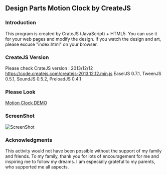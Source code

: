 ## Design Parts Motion Clock by CreateJS
### Introduction
This program is created by CrateJS (JavaScript) + HTML5. You can use it for your web pages and modify the design. If you watch the design and art, please excuse "index.html" on your browser.  
   
### CreateJS Version
Please check CrateJS version : 2013/12/12  
https://code.createjs.com/createjs-2013.12.12.min.js EaselJS 0.7.1, TweenJS 0.5.1, SoundJS 0.5.2, PreloadJS 0.4.1

### Please Look
[Motion Clock DEMO](http://okaal.html.xdomain.jp/logs/generative-art/createjs/clock/index.html)

### ScreenShot 
![ScreenShot](https://github.com/jirotubuyaki/CreateJS_clock/blob/master/screenshot.png)  

### Acknowledgments
This activity would not have been possible without the support of my family and friends. To my family, thank you for lots of encouragement for me and inspiring me to follow my dreams. I am especially grateful to my parents, who supported me all aspects.
